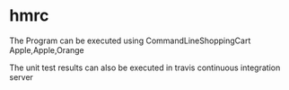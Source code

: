 # hmrc

The Program can be executed using CommandLineShoppingCart Apple,Apple,Orange

The unit test results can also be executed in travis continuous integration server 
